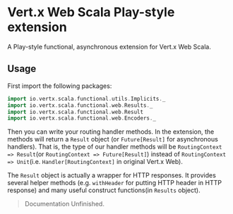 # Vert.x Web Scala Play-style extension

A Play-style functional, asynchronous extension for Vert.x Web Scala.

## Usage

First import the following packages:

```scala
import io.vertx.scala.functional.utils.Implicits._
import io.vertx.scala.functional.web.Results._
import io.vertx.scala.functional.web.Result
import io.vertx.scala.functional.web.Encoders._
```

Then you can write your routing handler methods.
In the extension, the methods will return a `Result` object (or `Future[Result]` for asynchronous handlers).
That is, the type of our handler methods will be `RoutingContext => Result`(or `RoutingContext => Future[Result]`)
instead of `RoutingContext => Unit`(i.e. `Handler[RoutingContext]` in original Vert.x Web).

The `Result` object is actually a wrapper for HTTP responses. It provides several helper methods (e.g. `withHeader` for putting HTTP header in HTTP response)
and many useful construct functions(in `Results` object).

> Documentation Unfinished.